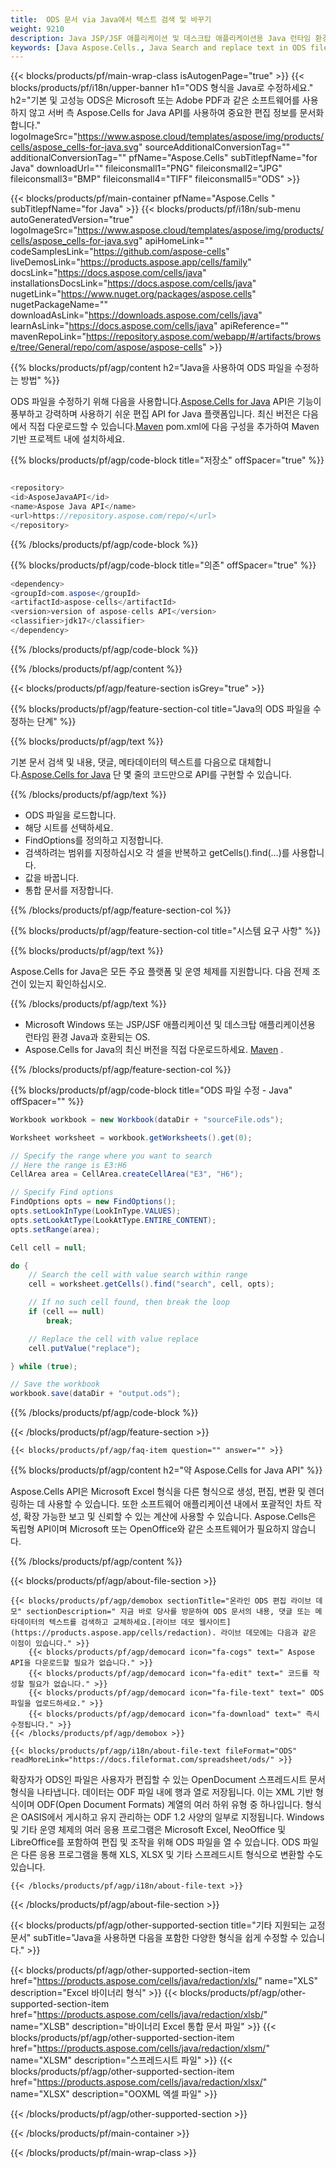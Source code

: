 ```yaml
---
title:  ODS 문서 via Java에서 텍스트 검색 및 바꾸기
weight: 9210
description: Java JSP/JSF 애플리케이션 및 데스크탑 애플리케이션용 Java 런타임 환경의 ODS 파일에 있는 민감한 정보를 수정하기 위한 샘플 코드입니다.
keywords: [Java Aspose.Cells., Java Search and replace text in ODS file., Java redact ODS file., Java edit ODS file., Java ODS file redaction., Java Search and replace string in ODS file]
---
```

{{< blocks/products/pf/main-wrap-class isAutogenPage="true" >}}
{{< blocks/products/pf/i18n/upper-banner h1="ODS 형식을 Java로 수정하세요." h2="기본 및 고성능 ODS은 Microsoft 또는 Adobe PDF과 같은 소프트웨어를 사용하지 않고 서버 측 Aspose.Cells for Java API를 사용하여 중요한 편집 정보를 문서화합니다." logoImageSrc="https://www.aspose.cloud/templates/aspose/img/products/cells/aspose_cells-for-java.svg" sourceAdditionalConversionTag="" additionalConversionTag="" pfName="Aspose.Cells" subTitlepfName="for Java" downloadUrl="" fileiconsmall1="PNG" fileiconsmall2="JPG" fileiconsmall3="BMP" fileiconsmall4="TIFF" fileiconsmall5="ODS" >}}

{{< blocks/products/pf/main-container pfName="Aspose.Cells " subTitlepfName="for Java" >}}
{{< blocks/products/pf/i18n/sub-menu autoGeneratedVersion="true" logoImageSrc="https://www.aspose.cloud/templates/aspose/img/products/cells/aspose_cells-for-java.svg" apiHomeLink="" codeSamplesLink="https://github.com/aspose-cells" liveDemosLink="https://products.aspose.app/cells/family" docsLink="https://docs.aspose.com/cells/java" installationsDocsLink="https://docs.aspose.com/cells/java" nugetLink="https://www.nuget.org/packages/aspose.cells" nugetPackageName="" downloadAsLink="https://downloads.aspose.com/cells/java" learnAsLink="https://docs.aspose.com/cells/java" apiReference="" mavenRepoLink="https://repository.aspose.com/webapp/#/artifacts/browse/tree/General/repo/com/aspose/aspose-cells" >}}

{{% blocks/products/pf/agp/content h2="Java을 사용하여 ODS 파일을 수정하는 방법" %}}

 ODS 파일을 수정하기 위해 다음을 사용합니다.[Aspose.Cells for Java](https://products.aspose.com/cells/java) API은 기능이 풍부하고 강력하며 사용하기 쉬운 편집 API for Java 플랫폼입니다. 최신 버전은 다음에서 직접 다운로드할 수 있습니다.[Maven](https://repository.aspose.com/webapp/#/artifacts/browse/tree/General/repo/com/aspose/aspose-cells) pom.xml에 다음 구성을 추가하여 Maven 기반 프로젝트 내에 설치하세요.

{{% blocks/products/pf/agp/code-block title="저장소" offSpacer="true" %}}

```cs

<repository>
<id>AsposeJavaAPI</id>
<name>Aspose Java API</name>
<url>https://repository.aspose.com/repo/</url>
</repository>

```

{{% /blocks/products/pf/agp/code-block %}}

{{% blocks/products/pf/agp/code-block title="의존" offSpacer="true" %}}

```cs
<dependency>
<groupId>com.aspose</groupId>
<artifactId>aspose-cells</artifactId>
<version>version of aspose-cells API</version>
<classifier>jdk17</classifier>
</dependency>

```

{{% /blocks/products/pf/agp/code-block %}}

{{% /blocks/products/pf/agp/content %}}

{{< blocks/products/pf/agp/feature-section isGrey="true" >}}

{{% blocks/products/pf/agp/feature-section-col title="Java의 ODS 파일을 수정하는 단계" %}}

{{% blocks/products/pf/agp/text %}}

 기본 문서 검색 및 내용, 댓글, 메타데이터의 텍스트를 다음으로 대체합니다.[Aspose.Cells for Java](https://products.aspose.com/cells/java) 단 몇 줄의 코드만으로 API를 구현할 수 있습니다.

{{% /blocks/products/pf/agp/text %}}

+ ODS 파일을 로드합니다.
+ 해당 시트를 선택하세요.
+ FindOptions를 정의하고 지정합니다.
+ 검색하려는 범위를 지정하십시오
각 셀을 반복하고 getCells().find(...)를 사용합니다.
+ 값을 바꿉니다.
+ 통합 문서를 저장합니다.

{{% /blocks/products/pf/agp/feature-section-col %}}

{{% blocks/products/pf/agp/feature-section-col title="시스템 요구 사항" %}}

{{% blocks/products/pf/agp/text %}}

 Aspose.Cells for Java은 모든 주요 플랫폼 및 운영 체제를 지원합니다. 다음 전제 조건이 있는지 확인하십시오.

{{% /blocks/products/pf/agp/text %}}

-  Microsoft Windows 또는 JSP/JSF 애플리케이션 및 데스크탑 애플리케이션용 런타임 환경 Java과 호환되는 OS.
-  Aspose.Cells for Java의 최신 버전을 직접 다운로드하세요.
 [Maven](https://repository.aspose.com/webapp/#/artifacts/browse/tree/General/repo/com/aspose/aspose-cells)  .

{{% /blocks/products/pf/agp/feature-section-col %}}

{{% blocks/products/pf/agp/code-block title="ODS 파일 수정 - Java" offSpacer="" %}}

```cs
Workbook workbook = new Workbook(dataDir + "sourceFile.ods");

Worksheet worksheet = workbook.getWorksheets().get(0);

// Specify the range where you want to search
// Here the range is E3:H6
CellArea area = CellArea.createCellArea("E3", "H6");

// Specify Find options
FindOptions opts = new FindOptions();
opts.setLookInType(LookInType.VALUES);
opts.setLookAtType(LookAtType.ENTIRE_CONTENT);
opts.setRange(area);

Cell cell = null;

do {
	// Search the cell with value search within range
	cell = worksheet.getCells().find("search", cell, opts);

	// If no such cell found, then break the loop
	if (cell == null)
		break;

	// Replace the cell with value replace
	cell.putValue("replace");

} while (true);

// Save the workbook
workbook.save(dataDir + "output.ods");

```

{{% /blocks/products/pf/agp/code-block %}}

{{< /blocks/products/pf/agp/feature-section >}}

    {{< blocks/products/pf/agp/faq-item question="" answer="" >}}
 

<!-- aboutfile Starts -->

{{% blocks/products/pf/agp/content h2="약 Aspose.Cells for Java API" %}}

 Aspose.Cells API은 Microsoft Excel 형식을 다른 형식으로 생성, 편집, 변환 및 렌더링하는 데 사용할 수 있습니다. 또한 소프트웨어 애플리케이션 내에서 포괄적인 차트 작성, 확장 가능한 보고 및 신뢰할 수 있는 계산에 사용할 수 있습니다. Aspose.Cells은 독립형 API이며 Microsoft 또는 OpenOffice와 같은 소프트웨어가 필요하지 않습니다.



{{% /blocks/products/pf/agp/content %}}

{{< blocks/products/pf/agp/about-file-section >}}

    {{< blocks/products/pf/agp/demobox sectionTitle="온라인 ODS 편집 라이브 데모" sectionDescription=" 지금 바로 당사를 방문하여 ODS 문서의 내용, 댓글 또는 메타데이터의 텍스트를 검색하고 교체하세요.[라이브 데모 웹사이트](https://products.aspose.app/cells/redaction). 라이브 데모에는 다음과 같은 이점이 있습니다." >}}
        {{< blocks/products/pf/agp/democard icon="fa-cogs" text=" Aspose API을 다운로드할 필요가 없습니다." >}}
        {{< blocks/products/pf/agp/democard icon="fa-edit" text=" 코드를 작성할 필요가 없습니다." >}}
        {{< blocks/products/pf/agp/democard icon="fa-file-text" text=" ODS 파일을 업로드하세요." >}}
        {{< blocks/products/pf/agp/democard icon="fa-download" text=" 즉시 수정됩니다." >}}
    {{< /blocks/products/pf/agp/demobox >}}

    {{< blocks/products/pf/agp/i18n/about-file-text fileFormat="ODS" readMoreLink="https://docs.fileformat.com/spreadsheet/ods/" >}}
 확장자가 ODS인 파일은 사용자가 편집할 수 있는 OpenDocument 스프레드시트 문서 형식을 나타냅니다. 데이터는 ODF 파일 내에 행과 열로 저장됩니다. 이는 XML 기반 형식이며 ODF(Open Document Formats) 계열의 여러 하위 유형 중 하나입니다. 형식은 OASIS에서 게시하고 유지 관리하는 ODF 1.2 사양의 일부로 지정됩니다. Windows 및 기타 운영 체제의 여러 응용 프로그램은 Microsoft Excel, NeoOffice 및 LibreOffice를 포함하여 편집 및 조작을 위해 ODS 파일을 열 수 있습니다. ODS 파일은 다른 응용 프로그램을 통해 XLS, XLSX 및 기타 스프레드시트 형식으로 변환할 수도 있습니다.

    {{< /blocks/products/pf/agp/i18n/about-file-text >}}

{{< /blocks/products/pf/agp/about-file-section >}}

<!-- aboutfile Ends -->

{{< blocks/products/pf/agp/other-supported-section title="기타 지원되는 교정 문서" subTitle="Java을 사용하면 다음을 포함한 다양한 형식을 쉽게 수정할 수 있습니다." >}}

{{< blocks/products/pf/agp/other-supported-section-item href="https://products.aspose.com/cells/java/redaction/xls/" name="XLS" description="Excel 바이너리 형식" >}}
{{< blocks/products/pf/agp/other-supported-section-item href="https://products.aspose.com/cells/java/redaction/xlsb/" name="XLSB" description="바이너리 Excel 통합 문서 파일" >}}
{{< blocks/products/pf/agp/other-supported-section-item href="https://products.aspose.com/cells/java/redaction/xlsm/" name="XLSM" description="스프레드시트 파일" >}}
{{< blocks/products/pf/agp/other-supported-section-item href="https://products.aspose.com/cells/java/redaction/xlsx/" name="XLSX" description="OOXML 엑셀 파일" >}}

{{< /blocks/products/pf/agp/other-supported-section >}}

{{< /blocks/products/pf/main-container >}}
    
{{< /blocks/products/pf/main-wrap-class >}}
